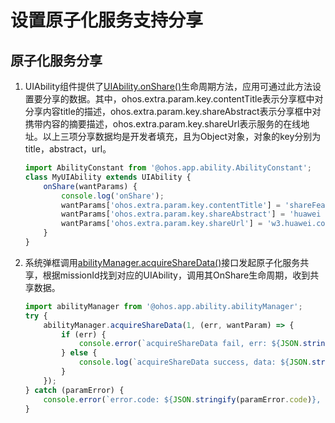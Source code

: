 # 设置原子化服务支持分享
## 原子化服务分享

1. UIAbility组件提供了[UIAbility.onShare()](../reference/apis/js-apis-app-ability-uiAbility.md#onshare)生命周期方法，应用可通过此方法设置要分享的数据。其中，ohos.extra.param.key.contentTitle表示分享框中对分享内容title的描述，ohos.extra.param.key.shareAbstract表示分享框中对携带内容的摘要描述，ohos.extra.param.key.shareUrl表示服务的在线地址。以上三项分享数据均是开发者填充，且为Object对象，对象的key分别为title，abstract，url。

   ```ts
   import AbilityConstant from '@ohos.app.ability.AbilityConstant';
   class MyUIAbility extends UIAbility {
       onShare(wantParams) {
           console.log('onShare');
           wantParams['ohos.extra.param.key.contentTitle'] = 'shareFeatureAbility';
           wantParams['ohos.extra.param.key.shareAbstract'] = 'huawei employee';
           wantParams['ohos.extra.param.key.shareUrl'] = 'w3.huawei.com';
       }
   }
   ```

2. 系统弹框调用[abilityManager.acquireShareData()](../reference/apis/js-apis-app-ability-abilityManager.md#acquiresharedata)接口发起原子化服务共享，根据missionId找到对应的UIAbility，调用其OnShare生命周期，收到共享数据。

   ```ts
   import abilityManager from '@ohos.app.ability.abilityManager';
   try {
       abilityManager.acquireShareData(1, (err, wantParam) => {
           if (err) {
               console.error(`acquireShareData fail, err: ${JSON.stringify(err)}`);
           } else {
               console.log(`acquireShareData success, data: ${JSON.stringify(wantParam)}`);
           }
       });
   } catch (paramError) {
       console.error(`error.code: ${JSON.stringify(paramError.code)}, error.message: ${JSON.stringify(paramError.message)}`);
   }
   ```
